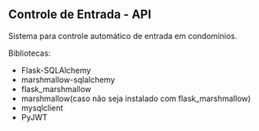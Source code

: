 ## Controle de Entrada - API

Sistema para controle automático de entrada em condomínios.

Bibliotecas:

- Flask-SQLAlchemy
- marshmallow-sqlalchemy
- flask_marshmallow
- marshmallow(caso não seja instalado com flask_marshmallow)
- mysqlclient
- PyJWT
